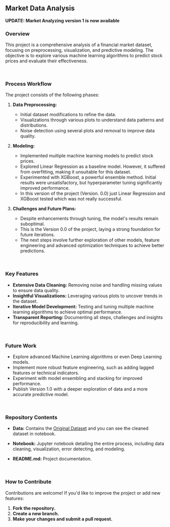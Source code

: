 ## Market Data Analysis

**UPDATE: Market Analyzing version 1 is now available**

### Overview
This project is a comprehensive analysis of a financial market dataset, focusing on preprocessing, visualization, and predictive modeling. The objective is to explore various machine learning algorithms to predict stock prices and evaluate their effectiveness.

<br>

### Process Workflow
The project consists of the following phases:

1. **Data Preprocessing:**
    - Initial dataset modifications to refine the data.
    - Visualizations through various plots to understand data patterns and distributions.
    - Noise detection using several plots and removal to improve data quality.

2. **Modeling:**
    - Implemented multiple machine learning models to predict stock prices.
    - Explored Linear Regression as a baseline model. However, it suffered from overfitting, making it unsuitable for this dataset.
    - Experimented with XGBoost, a powerful ensemble method. Initial results were unsatisfactory, but hyperparameter tuning significantly improved performance.
    - In this version of the project (Version. 0.0) just Linear Regression and XGBoost tested which was not really successful.

3. **Challenges and Future Plans:**
    - Despite enhancements through tuning, the model's results remain suboptimal.
    - This is the Version 0.0 of the project, laying a strong foundation for future iterations.
    - The next steps involve further exploration of other models, feature engineering and advanced optimization techniques to achieve better predictions.

<br>

### Key Features

- **Extensive Data Cleaning:** Removing noise and handling missing values to ensure data quality.
- **Insightful Visualizations:** Leveraging various plots to uncover trends in the dataset.
- **Iterative Model Development:** Testing and tuning multiple machine learning algorithms to achieve optimal performance.
- **Transparent Reporting:** Documenting all steps, challenges and insights for reproducibility and learning.

<br>

### Future Work
- Explore advanced Machine Learning algorithms or even Deep Learning models.
- Implement more robust feature engineering, such as adding lagged features or technical indicators.
- Experiment with model ensembling and stacking for improved performance.
- Publish Version 1.0 with a deeper exploration of data and a more accurate predictive model.

<br>

### Repository Contents

- **Data:** Contains the [Original Dataset](https://www.kaggle.com/datasets/umerkappor/market) and you can see the cleaned dataset in notebook.

- **Notebook:** Jupyter notebook detailing the entire process, including data cleaning, visualization, error detecting, and modeling.

- **README.md:** Project documentation.

<br>

### How to Contribute
Contributions are welcome! If you'd like to improve the project or add new features:

1. **Fork the repository.**
2. **Create a new branch.**
3. **Make your changes and submit a pull request.**
